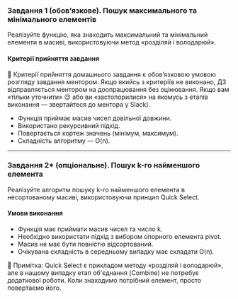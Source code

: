 ### Завдання 1 (обов’язкове). Пошук максимального та мінімального елементів

Реалізуйте функцію, яка знаходить максимальний та мінімальний елементи в масиві, використовуючи метод «розділяй і володарюй».

#### Критерії прийняття завдання

📌 Критерії прийняття домашнього завдання є обов’язковою умовою розгляду завдання ментором. Якщо якийсь з критеріїв не виконано, ДЗ відправляється ментором на доопрацювання без оцінювання. Якщо вам «тільки уточнити» 😉 або ви «застопорилися» на якомусь з етапів виконання — звертайтеся до ментора у Slack).

- Функція приймає масив чисел довільної довжини.
- Використано рекурсивний підхід.
- Повертається кортеж значень (мінімум, максимум).
- Складність алгоритму — O(n).

---

### Завдання 2* (опціональне). Пошук k-го найменшого елемента

Реалізуйте алгоритм пошуку k-го найменшого елемента в несортованому масиві, використовуючи принцип Quick Select.

#### Умови виконання

- Функція має приймати масив чисел та число k.
- Необхідно використати підхід з вибором опорного елемента pivot.
- Масив не має бути повністю відсортований.
- Очікувана складність в середньому випадку має складати O(n).

📌 Примітка: Quick Select є прикладом методу «розділяй і володарюй», але в нашому випадку етап об'єднання (Combine) не потребує додаткової роботи. Коли знаходимо потрібний елемент, просто повертаємо його.
